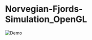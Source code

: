 # Norvegian-Fjords-Simulation_OpenGL

![Demo](https://github.com/BogdanPolitic/Demos/blob/main/Fjords_short_0.gif?raw=true)
